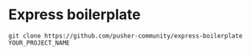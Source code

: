 # Express boilerplate


```
git clone https://github.com/pusher-community/express-boilerplate YOUR_PROJECT_NAME
```

